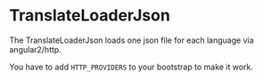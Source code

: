 # TranslateLoaderJson

The TranslateLoaderJson loads one json file for each language via angular2/http.

You have to add `HTTP_PROVIDERS` to your bootstrap to make it work.
